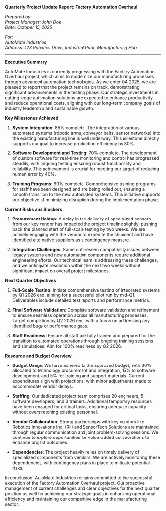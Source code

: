 **Quarterly Project Update Report: Factory Automation Overhaul**

*Prepared by:*  
*Project Manager: John Doe*  
*Date: October 15, 2025*  

*For:*  
*AutoMate Industries*  
*Address: 123 Robotics Drive, Industrial Park, Manufacturing Hub*

---

**Executive Summary**

AutoMate Industries is currently progressing with the Factory Automation Overhaul project, which aims to modernize our manufacturing processes through advanced automation technologies. As we enter Q4 2025, we are pleased to report that the project remains on track, demonstrating significant advancements in the testing phase. Our strategic investments in cutting-edge automation solutions are expected to enhance productivity and reduce operational costs, aligning with our long-term company goals of industry leadership and sustainable growth.

**Key Milestones Achieved**

1. **System Integration**: 85% complete. The integration of various automated systems (robotic arms, conveyor belts, sensor networks) into the existing manufacturing line is well underway. This milestone directly supports our goal to increase production efficiency by 30%.

2. **Software Development and Testing**: 70% complete. The development of custom software for real-time monitoring and control has progressed steadily, with ongoing testing ensuring robust functionality and reliability. This achievement is crucial for meeting our target of reducing human error by 40%.

3. **Training Programs**: 90% complete. Comprehensive training programs for staff have been designed and are being rolled out, ensuring a smooth transition to the new automated systems. This initiative supports our objective of minimizing disruption during the implementation phase.

**Current Risks and Blockers**

1. **Procurement Holdup**: A delay in the delivery of specialized sensors from our key vendor has impacted the project timeline slightly, pushing back the planned start of full-scale testing by two weeks. We are actively engaging with the vendor to expedite the shipment and have identified alternative suppliers as a contingency measure.

2. **Integration Challenges**: Some unforeseen compatibility issues between legacy systems and new automation components require additional engineering efforts. Our technical team is addressing these challenges, and we anticipate resolution within the next two weeks without significant impact on overall project milestones.

**Next Quarter Objectives**

1. **Full-Scale Testing**: Initiate comprehensive testing of integrated systems by Q1 2026 end, aiming for a successful pilot run by mid-Q1. Deliverables include detailed test reports and performance metrics.

2. **Final Software Validation**: Complete software validation and refinement to ensure seamless operation across all manufacturing processes. Target completion by Q2 2026 end, with a focus on addressing any identified bugs or performance gaps.

3. **Staff Readiness**: Ensure all staff are fully trained and prepared for the transition to automated operations through ongoing training sessions and simulations. Aim for 100% readiness by Q2 2026.

**Resource and Budget Overview**

- **Budget Usage**: We have adhered to the approved budget, with 80% allocated to technology procurement and integration, 15% to software development, and 5% for training and support materials. Current expenditures align with projections, with minor adjustments made to accommodate vendor delays.

- **Staffing**: Our dedicated project team comprises 20 engineers, 5 software developers, and 3 trainers. Additional temporary resources have been engaged for critical tasks, ensuring adequate capacity without overstretching existing personnel.

- **Vendor Collaboration**: Strong partnerships with key vendors like Robotics Innovations Inc. (Rii) and SensorTech Solutions are maintained through regular communication and joint problem-solving sessions. We continue to explore opportunities for value-added collaborations to enhance project outcomes.

- **Dependencies**: The project heavily relies on timely delivery of specialized components from vendors. We are actively monitoring these dependencies, with contingency plans in place to mitigate potential risks.

In conclusion, AutoMate Industries remains committed to the successful execution of the Factory Automation Overhaul project. Our proactive management of current challenges and clear objectives for the next quarter position us well for achieving our strategic goals in enhancing operational efficiency and maintaining our competitive edge in the manufacturing sector.